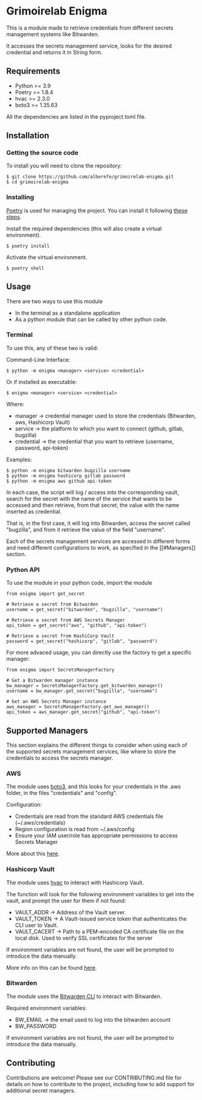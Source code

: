 # Grimoirelab Enigma


This is a module made to retrieve credentials from different secrets management systems like Bitwarden. 

It accesses the secrets management service, looks for the desired credential and returns it in String form. 

## Requirements

- Python >= 3.9
- Poetry >= 1.8.4
- hvac >= 2.3.0
- boto3 >= 1.35.63

All the dependencies are listed in the pyproject.toml file.

## Installation


### Getting the source code

To install you will need to clone the repository:

```
$ git clone https://github.com/alberefe/grimoirelab-enigma.git 
$ cd grimoirelab-enigma
```

### Installing

[Poetry]( https://python-poetry.org/) is used for managing the project. You can install it following [these steps](https://python-poetry.org/docs/#installing-with-pipx).

Install the required dependencies (this will also create a virtual environment).

```
$ poetry install
```

Activate the virtual environment. 

```
$ poetry shell
```


## Usage


There are two ways to use this module

- In the terminal as a standalone application
- As a python module that can be called by other python code. 

### Terminal 

To use this, any of these two is valid:

Command-Line Interface:

```
$ python -m enigma <manager> <service> <credential>
```

Or if installed as executable:

```
$ enigma <manager> <service> <credential>
```

Where:

- manager → credential manager used to store the credentials (Bitwarden, aws, Hashicorp Vault)
- service → the platform to which you want to connect (github, gitlab, bugzilla)
- credential → the credential that you want to retrieve (username, password, api-token)

Examples:

```
$ python -m enigma bitwarden bugzilla username
$ python -m enigma hashicorp gitlab password
$ python -m enigma aws github api-token
```

In each case, the script will log / access into the corresponding vault, search for the secret with the name of the service that wants to be accessed and then retrieve, from that secret, the value with the name inserted as credential. 

That is, in the first case, it will log into Bitwarden, access the secret called "bugzilla", and from it retrieve the value of the field "username". 

Each of the secrets management services are accessed in different forms and need different configurations to work, as specified in the [[#Managers]] section.

### Python API

To use the module in your python code, import the module


```
from enigma import get_secret

# Retrieve a secret from Bitwarden
username = get_secret("bitwarden", "bugzilla", "username")

# Retrieve a secret from AWS Secrets Manager
api_token = get_secret("aws", "github", "api-token")

# Retrieve a secret from HashiCorp Vault
password = get_secret("hashicorp", "gitlab", "password")
```

For more advaced usage, you can directly use the factory to get a specific manager:

```
from enigma import SecretsManagerFactory

# Get a Bitwarden manager instance
bw_manager = SecretsManagerFactory.get_bitwarden_manager()
username = bw_manager.get_secret("bugzilla", "username")

# Get an AWS Secrets Manager instance
aws_manager = SecretsManagerFactory.get_aws_manager()
api_token = aws_manager.get_secret("github", "api-token")

```

## Supported Managers


This section explains the different things to consider when using each of the supported secrets management services, like where to store the credentials to access the secrets manager.

### AWS

The module uses [boto3](https://boto3.amazonaws.com/v1/documentation/api/latest/index.html), and this looks for your credentials in the .aws folder, in the files "credentials" and "config".  

Configuration:

- Credentials are read from the standard AWS credentials file (~/.aws/credentials)
- Region configuration is read from ~/.aws/config
- Ensure your IAM user/role has appropriate permissions to access Secrets Manager

More about this [here](https://docs.aws.amazon.com/sdkref/latest/guide/file-location.html). 

### Hashicorp Vault

The module uses [hvac](https://hvac.readthedocs.io/en/stable/overview.html) to interact with Hashicorp Vault.

The function will look for the following environment variables to get into the vault, and prompt the user for them if not found:

- VAULT_ADDR  → Address of the Vault server.
- VAULT_TOKEN → A Vault-issued service token that authenticates the CLI user to Vault.
- VAULT_CACERT → Path to a PEM-encoded CA certificate file on the local disk. Used to verify SSL certificates for the server

If environment variables are not found, the user will be prompted to introduce the data manually.

More info on this can be found [here](https://developer.hashicorp.com/vault/docs/commands).

### Bitwarden

The module uses the [Bitwarden CLI](https://bitwarden.com/help/cli/) to interact with Bitwarden.

Required environment variables:

- BW_EMAIL → the email used to log into the bitwarden account
- BW_PASSWORD

If environment variables are not found, the user will be prompted to introduce the data manually.

## Contributing
Contributions are welcome! Please see our CONTRIBUTING.md file for details on how to contribute to the project, including how to add support for additional secret managers.

